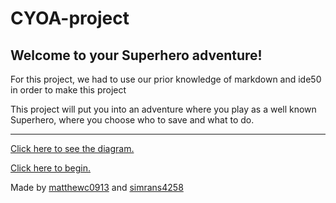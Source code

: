 # CYOA-project
## Welcome to your Superhero adventure!
For this project, we had to use our prior knowledge of markdown and ide50 in order to make this project

This project will put you into an adventure where you play as a well known Superhero, where you choose who to save and what to do.

---
[Click here to see the diagram.](SEP10-CYOA-Plan.png)

[Click here to begin.](breakingnews.md)

Made by [matthewc0913](https://github.com/matthewc0913) and [simrans4258](https://github.com/simrans4258)
